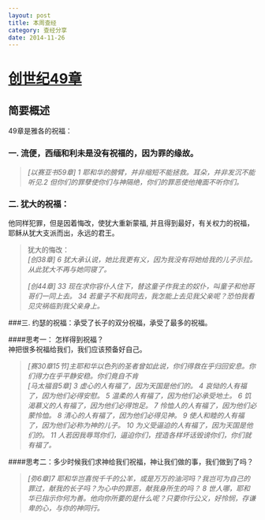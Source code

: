 ```yaml
---
layout: post
title: 本周查经
category: 查经分享 
date: 2014-11-26
---
```


[创世纪49章](http://www.chinesebibleonline.com/bible.php?book=%B4%B4%CA%C0%BC%C7&sec=49)
=============================================

简要概述
--------------------------

49章是雅各的祝福：   

### 一. 流便，西缅和利未是没有祝福的，因为罪的缘故。

>  _[以赛亚书59章]_
> _1 耶和华的膀臂，并非缩短不能拯救。耳朵，并非发沉不能听见.2 但你们的罪孽使你们与神隔绝，你们的罪恶使他掩面不听你们。_

### 二. 犹大的祝福：   
他同样犯罪，但是因着悔改，使犹大重新蒙福, 并且得到最好，有关权力的祝福，耶稣从犹大支派而出，永远的君王。


> 犹大的悔改：    
> _[创38章] 6 犹大承认说，她比我更有义，因为我没有将她给我的儿子示拉。从此犹大不再与她同寝了。_
>
> _[创44章] 33 现在求你容仆人住下，替这童子作我主的奴仆，叫童子和他哥哥们一同上去。 34 若童子不和我同去，我怎能上去见我父亲呢？恐怕我看见灾祸临到我父亲身上。_    

###三. 约瑟的祝福：承受了长子的双分祝福，承受了最多的祝福。 


####思考一： 怎样得到祝福？                            
    神把很多祝福给我们，我们应该预备好自己。                    

> _[赛30章15节]主耶和华以色列的圣者曾如此说，你们得救在乎归回安息。你们得力在乎平静安稳。你们竟自不肯_        
> _[马太福音5章]_
>  _3 虚心的人有福了，因为天国是他们的。 4 哀恸的人有福了，因为他们必得安慰。 5 温柔的人有福了，因为他们必承受地土。 6 饥渴慕义的人有福了，因为他们必得饱足。 7 怜恤人的人有福了，因为他们必蒙怜恤。 8 清心的人有福了，因为他们必得见神。 9 使人和睦的人有福了，因为他们必称为神的儿子。 10 为义受逼迫的人有福了，因为天国是他们的。 11 人若因我辱骂你们，逼迫你们，捏造各样坏话毁谤你们，你们就有福了。_
    


####思考二：多少时候我们求神给我们祝福，神让我们做的事，我们做到了吗？                                
> _[弥6章]7 耶和华岂喜悦千千的公羊，或是万万的油河吗？我岂可为自己的罪过，献我的长子吗？为心中的罪恶，献我身所生的吗？ 8 世人哪，耶和华已指示你何为善。他向你所要的是什么呢？只要你行公义，好怜悯，存谦卑的心，与你的神同行。_           



